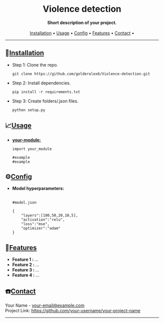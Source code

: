 <h1 align="center">Violence detection</h1>

<p align="center">
    <strong>Short description of your project.</strong>
    <br />
    <br />
    <a href="#installation">Installation</a> •
    <a href="#usage">Usage</a> •
    <a href="#config">Config</a> •
    <a href="#features">Features</a> •
    <a href="#contact">Contact</a> •
</p>

<hr />

<h2 id="installation">📁<ins>Installation</ins></h2>
<ul>
    <li>Step 1: Clone the repo.
        <pre><code>git clone https://github.com/golderalex6/Violence-detection.git</code></pre>
    </li>
    <li>Step 2: Install dependencies.
        <pre><code>pip install -r requirements.txt</code></pre>
    </li>
    <li>Step 3: Create folders/.json files.
        <pre><code>python setup.py</code></pre>
    </li>
</ul>

<h2 id="usage">📈<ins>Usage</ins></h2>
<ul>
<li>
    <a href="https://github.com/your-username/your-project-name/your-module"><b><ins>your-module:</ins></b></a><br>
<pre><code>import your_module<br>
#example
#example</code></pre>
</li>
</ul>

<h2 id="config">⚙️<ins>Config</ins></h2>
<ul>
<li>
    <div><b>Model hyperparameters:</b></div>
    <br>
<pre><code>#model.json</br>
{
    "layers":[100,50,20,10,5],
    "activation":"relu",
    "loss":"mse",
    "optimizer":"adam"
}
</code></pre>
</li>
</ul>

<h2 id="features">📜<ins>Features</ins></h2>
<ul>
    <li><b>Feature 1 : </b>...</li>
    <li><b>Feature 2 : </b>...</li>
    <li><b>Feature 3 : </b>...</li>
    <li><b>Feature 4 : </b>...</li>
</ul>

<h2 id="contact">☎️<ins>Contact</ins></h2>
<p>
    Your Name - <a href="mailto:your-email@example.com">your-email@example.com</a><br>
    Project Link: <a href="https://github.com/your-username/your-project-name">https://github.com/your-username/your-project-name</a>
</p>

<hr />

